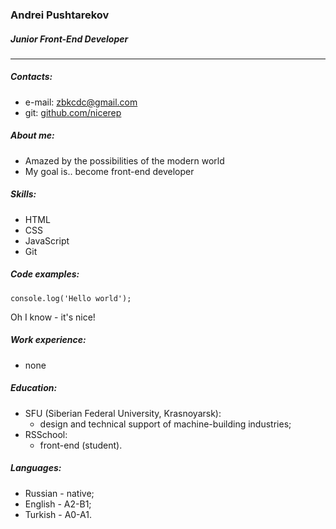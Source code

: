 ### Andrei Pushtarekov
##### Junior Front-End Developer
***
##### Contacts:
* e-mail: zbkcdc@gmail.com
* git: [github.com/nicerep](https://github.com/nicerep)
##### About me:
* Amazed by the possibilities of the modern world
* My goal is.. become front-end developer
##### Skills:
* HTML 
* CSS
* JavaScript
* Git
##### Code examples:
```
console.log('Hello world');
```
Oh I know - it's nice!
##### Work experience:
* none
##### Education:
* SFU (Siberian Federal University, Krasnoyarsk):
  * design and technical support of machine-building industries;
* RSSchool:
  * front-end (student).
##### Languages:
* Russian - native;
* English - A2-B1;
* Turkish - A0-A1.